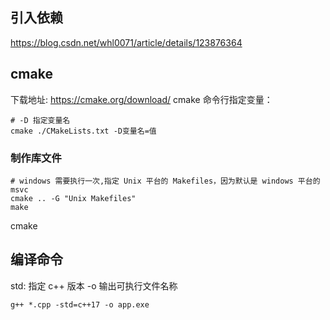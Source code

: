 ## 引入依赖
https://blog.csdn.net/whl0071/article/details/123876364

## cmake
下载地址: https://cmake.org/download/
cmake 命令行指定变量：
```shell
# -D 指定变量名
cmake ./CMakeLists.txt -D变量名=值
```
### 制作库文件
```shell
# windows 需要执行一次,指定 Unix 平台的 Makefiles，因为默认是 windows 平台的 msvc
cmake .. -G "Unix Makefiles"
make
```
cmake 

## 编译命令
std: 指定 c++ 版本
-o 输出可执行文件名称
```shell
g++ *.cpp -std=c++17 -o app.exe
```